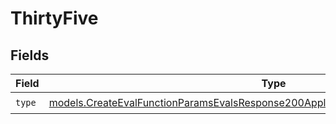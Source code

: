 # ThirtyFive


## Fields

| Field                                                                                                                                                                        | Type                                                                                                                                                                         | Required                                                                                                                                                                     | Description                                                                                                                                                                  |
| ---------------------------------------------------------------------------------------------------------------------------------------------------------------------------- | ---------------------------------------------------------------------------------------------------------------------------------------------------------------------------- | ---------------------------------------------------------------------------------------------------------------------------------------------------------------------------- | ---------------------------------------------------------------------------------------------------------------------------------------------------------------------------- |
| `type`                                                                                                                                                                       | [models.CreateEvalFunctionParamsEvalsResponse200ApplicationJSONResponseBody535Type](../models/createevalfunctionparamsevalsresponse200applicationjsonresponsebody535type.md) | :heavy_check_mark:                                                                                                                                                           | N/A                                                                                                                                                                          |